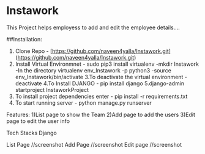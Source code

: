 # Instawork

This Project helps employess to add and edit the employee details....

##Installation:
1. Clone Repo -  [https://github.com/naveen4yalla/Instawork.git] (https://github.com/naveen4yalla/Instawork.git)
2. Install Virtual Environmnet - sudo pip3 install virtualenv
  -mkdir Instawork
  -In the directory virtualenv env_Instawork -p python3 
  -source env_Instawork/bin/activate
3.To deactivate the virtual environment  - deactivate
4.To Install DJANGO -  pip install django
5.django-admin startproject InstaworkProject
6. To install project dependencies enter  - pip install -r requirements.txt
7. To start running server - python manage.py runserver

Features:
1)List page to show the Team
2)Add page to add the users 
3)Edit page to edit the user info 


Tech Stacks
Django

List Page //screenshot
Add Page //screenshot
Edit page //screenshot

